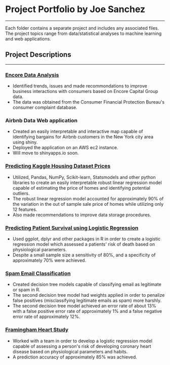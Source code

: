 # Project Portfolio by Joe Sanchez
___ 
Each folder contains a separate project and includes any associated files. The project topics range from data/statistical analyses to machine learning and web applications. 


## Project Descriptions 
___ 
### [Encore Data Analysis](https://github.com/jsanchez9182/portfolio-projects/blob/master/encore-data-analysis/debt_data_analysis.ipynb)
* Identified trends, issues and made recommondations to improve business interactions with consumers based on Encore Capital Group data.
* The data was obtained from the Consumer Financial Protection Bureau's consumer complaint database.

### Airbnb Data Web application
* Created an easily interpretable and interactive map capable of identifying bargains for Airbnb customers in the New York city area using shiny.
* Deployed the application on an AWS ec2 instance.
* Will move to shinyapps.io soon.

### [Predicting Kaggle Housing Dataset Prices](https://github.com/jsanchez9182/portfolio-projects/blob/master/predicting-house-prices/kaggle_house_prices.ipynb)
* Utilized, Pandas, NumPy, Scikit-learn, Statsmodels and other python libraries to create an easily interpretable robust linear regression model capable of estimating the price of homes and identifying potential outliers.
* The robust linear regression model accounted for approximately 90% of the variation in the out of sample sale price of homes while utilizing only 12 features.
* Also made recommendations to improve data storage procedures.

### [Predicting Patient Survival using Logistic Regression](https://github.com/jsanchez9182/portfolio-projects/blob/master/predicting-patient-survival/predicting-patient-survival.pdf)
* Used ggplot, dplyr and other packages in R in order to create a logistic regression model which assessed a patients' risk of death based on physiological parameters. 
* Despite a small sample size a sensitivity of 80%, and a specificity of approximately 70% were achieved. 

### [Spam Email Classification](https://github.com/jsanchez9182/portfolio-projects/blob/master/spam_email_classification/spam_email_classification.pdf)
* Created decision tree models capable of classifying email as legitimate or spam in R. 
* The second decision tree model had weights applied in order to penalize false positives (misclassifying legitimate emails as spam) more harshly.
* The second decision tree model achieved an error rate of about 13% with a false positive error rate of approximately 1% and a false negative error rate of approximately 12%. 

### [Framingham Heart Study](https://github.com/jsanchez9182/portfolio-projects/blob/master/framingham-heart-study/Framingham_heart_study.docx)
* Worked with a team in order to develop a logistic regression model capable of assessing a person's risk of developing coronary heart disease based on physiological parameters and habits. 
* A prediction accuracy of approximately 85% was achieved.

